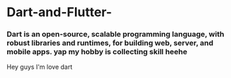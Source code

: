 # Dart-and-Flutter-

### Dart is an open-source, scalable programming language, with robust libraries and runtimes, for building web, server, and mobile apps. yap my hobby is collecting skill heehe


Hey guys I'm love dart
